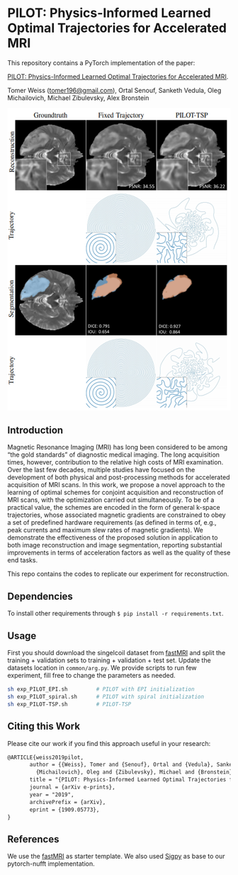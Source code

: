 # PILOT: Physics-Informed Learned Optimal Trajectories for Accelerated MRI

This repository contains a PyTorch implementation of the paper:

[PILOT: Physics-Informed Learned Optimal Trajectories for Accelerated MRI](https://arxiv.org/abs/1909.05773).

Tomer Weiss (<tomer196@gmail.com>), Ortal Senouf, Sanketh Vedula, Oleg Michailovich, Michael Zibulevsky, Alex Bronstein

<p align="center">
       <img src="teaser.PNG">
</p>

## Introduction

Magnetic Resonance Imaging (MRI) has long been considered to be among “the gold standards” of diagnostic medical imaging. The long acquisition times, however, contribution to the relative high costs of MRI examination. Over the last few decades, multiple studies have focused on the development of both physical and post-processing methods for accelerated acquisition of MRI scans. In this work, we
propose a novel approach to the learning of optimal schemes for conjoint acquisition and reconstruction of MRI scans, with
the optimization carried out simultaneously. To be of a practical value, the schemes are encoded
in the form of general k-space trajectories, whose associated magnetic gradients are constrained to obey a set of predefined
hardware requirements (as defined in terms of, e.g., peak currents and maximum slew rates of magnetic gradients). We demonstrate the effectiveness of the proposed solution in application to both image reconstruction and image segmentation, reporting substantial improvements in terms of acceleration factors as well as the quality of these end tasks.

This repo contains the codes to replicate our experiment for reconstruction.

## Dependencies

To install other requirements through `$ pip install -r requirements.txt`.

## Usage

First you should download the singelcoil dataset from [fastMRI](https://fastmri.med.nyu.edu/) and split the training + validation sets to training + validation + test set.
Update the datasets location in `common/arg.py`.
We provide scripts to run few experiment, fill free to change the parameters as needed. 

```bash
sh exp_PILOT_EPI.sh         # PILOT with EPI initialization
sh exp_PILOT_spiral.sh      # PILOT with spiral initialization
sh exp_PILOT-TSP.sh         # PILOT-TSP
```

## Citing this Work
Please cite our work if you find this approach useful in your research:
```latex
@ARTICLE{weiss2019pilot,
       author = {{Weiss}, Tomer and {Senouf}, Ortal and {Vedula}, Sanketh and
         {Michailovich}, Oleg and {Zibulevsky}, Michael and {Bronstein}, Alex},
       title = "{PILOT: Physics-Informed Learned Optimal Trajectories for Accelerated MRI}",
       journal = {arXiv e-prints},
       year = "2019",
       archivePrefix = {arXiv},
       eprint = {1909.05773},
}
```

## References
We use the [fastMRI](https://github.com/facebookresearch/fastMRI) as starter template.
We also used [Sigpy](https://github.com/mikgroup/sigpy) as base to our pytorch-nufft implementation.
